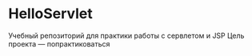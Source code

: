 # HelloServlet
Учебный репозиторий для практики работы с сервлетом и JSP
Цель проекта — попрактиковаться 
